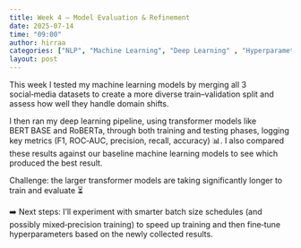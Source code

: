 ```yaml
---
title: Week 4 – Model Evaluation & Refinement
date: 2025-07-14
time: "09:00"
author: hirraa
categories: ["NLP", "Machine Learning", "Deep Learning" , "Hyperparameter Tuning"]
layout: post
---
```


This week I tested my machine learning models by merging all 3 social‑media datasets to create a more diverse train–validation split and assess how well they handle domain shifts. 

I then ran my deep learning pipeline, using transformer models like BERT BASE and RoBERTa, through both training and testing phases, logging key metrics (F1, ROC‑AUC, precision, recall, accuracy) 📊. I also compared these results against our baseline machine learning models to see which produced the best result.

Challenge: the larger transformer models are taking significantly longer to train and evaluate ⏳

➡️ Next steps: I’ll experiment with smarter batch size schedules (and possibly mixed‑precision training) to speed up training and then fine‑tune hyperparameters based on the newly collected results.
